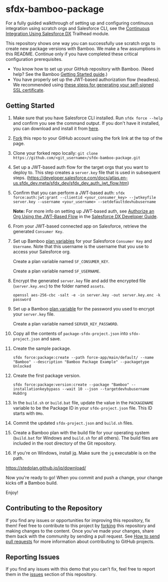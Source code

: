 # sfdx-bamboo-package

For a fully guided walkthrough of setting up and configuring continuous integration using scratch orgs and Salesforce CLI, see the [Continuous Integration Using Salesforce DX](https://trailhead.salesforce.com/modules/sfdx_travis_ci) Trailhead module.

This repository shows one way you can successfully use scratch orgs to create new package versions with Bamboo. We make a few assumptions in this README. Continue only if you have completed these critical configuration prerequisites.

- You know how to set up your GitHub repository with Bamboo. (Need help? See the Bamboo [Getting Started guide](https://confluence.atlassian.com/bamboo/getting-started-with-bamboo-289277283.html).)
- You have properly set up the JWT-based authorization flow (headless). We recommended using [these steps for generating your self-signed SSL certificate](https://devcenter.heroku.com/articles/ssl-certificate-self). 

## Getting Started

1) Make sure that you have Salesforce CLI installed. Run `sfdx force --help` and confirm you see the command output. If you don't have it installed, you can download and install it from [here](https://developer.salesforce.com/tools/sfdxcli).

2) [Fork](http://help.github.com/fork-a-repo/) this repo to your GitHub account using the fork link at the top of the page.

3) Clone your forked repo locally: `git clone https://github.com/<git_username>/sfdx-bamboo-package.git`

4) Set up a JWT-based auth flow for the target orgs that you want to deploy to. This step creates a `server.key` file that is used in subsequent steps.
(https://developer.salesforce.com/docs/atlas.en-us.sfdx_dev.meta/sfdx_dev/sfdx_dev_auth_jwt_flow.htm)

5) Confirm that you can perform a JWT-based auth: `sfdx force:auth:jwt:grant --clientid <your_consumer_key> --jwtkeyfile server.key --username <your_username> --setdefaultdevhubusername`

    **Note:** For more info on setting up JWT-based auth, see [Authorize an Org Using the JWT-Based Flow](https://developer.salesforce.com/docs/atlas.en-us.sfdx_dev.meta/sfdx_dev/sfdx_dev_auth_jwt_flow.htm) in the [Salesforce DX Developer Guide](https://developer.salesforce.com/docs/atlas.en-us.sfdx_dev.meta/sfdx_dev).

6) From your JWT-based connected app on Salesforce, retrieve the generated `Consumer Key`.

7) Set up Bamboo [plan variables](https://confluence.atlassian.com/bamboo/defining-plan-variables-289276859.html) for your Salesforce `Consumer Key` and `Username`. Note that this username is the username that you use to access your Salesforce org.

    Create a plan variable named `SF_CONSUMER_KEY`.

    Create a plan variable named `SF_USERNAME`.

8) Encrypt the generated `server.key` file and add the encrypted file (`server.key.enc`) to the folder named `assets`.

    `openssl aes-256-cbc -salt -e -in server.key -out server.key.enc -k password`

9) Set up a Bamboo [plan variable](https://confluence.atlassian.com/bamboo/defining-plan-variables-289276859.html) for the password you used to encrypt your `server.key` file.

    Create a plan variable named `SERVER_KEY_PASSWORD`.

10) Copy all the contents of `package-sfdx-project.json` into `sfdx-project.json` and save.

11) Create the sample package.

    `sfdx force:package:create --path force-app/main/default/ --name "Bamboo" --description "Bamboo Package Example" --packagetype Unlocked`

12) Create the first package version.

    `sfdx force:package:version:create --package "Bamboo" --installationkeybypass --wait 10 --json --targetdevhubusername HubOrg`

13) In the `build.sh` or `build.bat` file, update the value in the `PACKAGENAME` variable to be the Package ID in your `sfdx-project.json` file. This ID starts with `0Ho`.

14) Commit the updated `sfdx-project.json` and `build.sh` files.

15) Create a Bamboo plan with the build file for your operating system (`build.bat` for Windows and `build.sh` for all others). The build files are included in the root directory of the Git repository.

16) If you're on Windows, install [jq](https://stedolan.github.io/jq/download/). Make sure the `jq` executable is on the path.

https://stedolan.github.io/jq/download/

Now you're ready to go! When you commit and push a change, your change kicks off a Bamboo build.

Enjoy!

## Contributing to the Repository ###

If you find any issues or opportunities for improving this repository, fix them! Feel free to contribute to this project by [forking](http://help.github.com/fork-a-repo/) this repository and making changes to the content. Once you've made your changes, share them back with the community by sending a pull request. See [How to send pull requests](http://help.github.com/send-pull-requests/) for more information about contributing to GitHub projects.

## Reporting Issues ###

If you find any issues with this demo that you can't fix, feel free to report them in the [issues](https://github.com/forcedotcom/sfdx-bamboo-package/issues) section of this repository.

